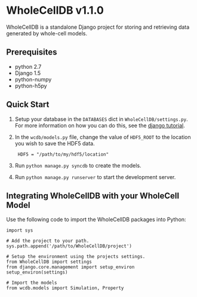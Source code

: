 # WholeCellDB v1.1.0

WholeCellDB is a standalone Django project for storing and retrieving data generated by whole-cell models.

## Prerequisites

* python 2.7
* Django 1.5
* python-numpy
* python-h5py


## Quick Start

1. Setup your database in the `DATABASES` dict in `WholeCellDB/settings.py`. For more information on how you can do this, see the [django tutorial](https://docs.djangoproject.com/en/1.5/intro/tutorial01/#database-setup).

2. In the `wcdb/models.py` file, change the value of `HDF5_ROOT` to the location you wish to save the HDF5 data.

        HDF5 = "/path/to/my/hdf5/location"

3. Run `python manage.py syncdb` to create the models. 

4. Run `python manage.py runserver` to start the development server.

## Integrating WholeCellDB with your WholeCell Model
Use the following code to import the WholeCellDB packages into Python:

    import sys

    # Add the project to your path.
    sys.path.append('/path/to/WholeCellDB/project')

    # Setup the environment using the projects settings.
    from WholeCellDB import settings
    from django.core.management import setup_environ
    setup_environ(settings)

    # Import the models
    from wcdb.models import Simulation, Property
